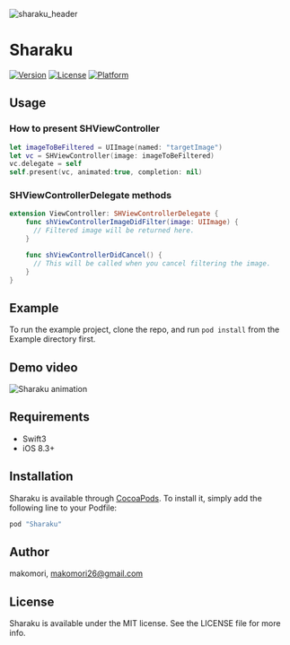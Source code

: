 ![sharaku_header](https://github.com/makomori/Sharaku/blob/master/sharaku_header.png)

# Sharaku

[![Version](https://img.shields.io/cocoapods/v/Sharaku.svg?style=flat)](http://cocoapods.org/pods/Sharaku)
[![License](https://img.shields.io/cocoapods/l/Sharaku.svg?style=flat)](http://cocoapods.org/pods/Sharaku)
[![Platform](https://img.shields.io/cocoapods/p/Sharaku.svg?style=flat)](http://cocoapods.org/pods/Sharaku)

## Usage
### How to present SHViewController
``` Swift
let imageToBeFiltered = UIImage(named: "targetImage")
let vc = SHViewController(image: imageToBeFiltered)
vc.delegate = self
self.present(vc, animated:true, completion: nil)
```

### SHViewControllerDelegate methods
``` Swift
extension ViewController: SHViewControllerDelegate {
    func shViewControllerImageDidFilter(image: UIImage) {
      // Filtered image will be returned here.
    }

    func shViewControllerDidCancel() {
      // This will be called when you cancel filtering the image.
    }
}
```

## Example

To run the example project, clone the repo, and run `pod install` from the Example directory first.

## Demo video
![Sharaku animation](https://github.com/makomori/Sharaku/blob/master/sharaku_animation.gif)

## Requirements
- Swift3
- iOS 8.3+

## Installation

Sharaku is available through [CocoaPods](http://cocoapods.org). To install
it, simply add the following line to your Podfile:

```ruby
pod "Sharaku"
```

## Author

makomori, makomori26@gmail.com

## License

Sharaku is available under the MIT license. See the LICENSE file for more info.
